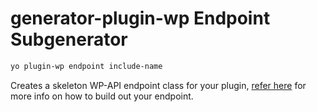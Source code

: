 # generator-plugin-wp Endpoint Subgenerator

```bash
yo plugin-wp endpoint include-name
```

Creates a skeleton WP-API endpoint class for your plugin, [refer here](http://v2.wp-api.org/extending/adding/#the-controller-pattern) for more info on how to build out your endpoint.
